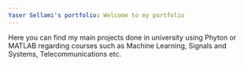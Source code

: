 ```yaml
---
Yaser Sellami's portfolio: Welcome to my portfolio
---
```

Here you can find my main projects done in university using Phyton or MATLAB regarding courses such as Machine Learning, Signals and Systems, Telecommunications etc.
